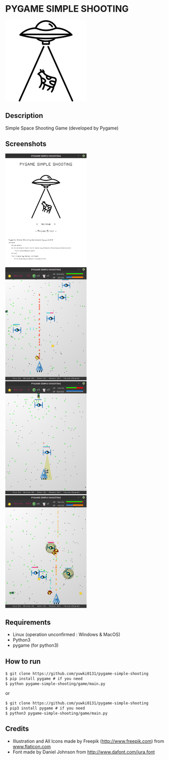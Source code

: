 # PYGAME SIMPLE SHOOTING

<img src="pictures/title_img.png" width="256">

## Description

 Simple Space Shooting Game (developed by Pygame)

## Screenshots

<img src="pictures/start_screen.png" width="256"><img src="pictures/game_play1.png" width="256">
<img src="pictures/game_play2.png" width="256"><img src="pictures/game_play3.png" width="256">

## Requirements

* Linux (operation unconfirmed : Windows & MacOS)
* Python3
* pygame (for python3)

## How to run

```
$ git clone https://github.com/yuwki0131/pygame-simple-shooting
$ pip install pygame # if you need
$ python pygame-simple-shooting/game/main.py
```

or

```
$ git clone https://github.com/yuwki0131/pygame-simple-shooting
$ pip3 install pygame # if you need
$ python3 pygame-simple-shooting/game/main.py
```

## Credits
* Illustration and All Icons made by Freepik (http://www.freepik.com) from www.flaticon.com
* Font made by Daniel Johnson from http://www.dafont.com/jura.font
